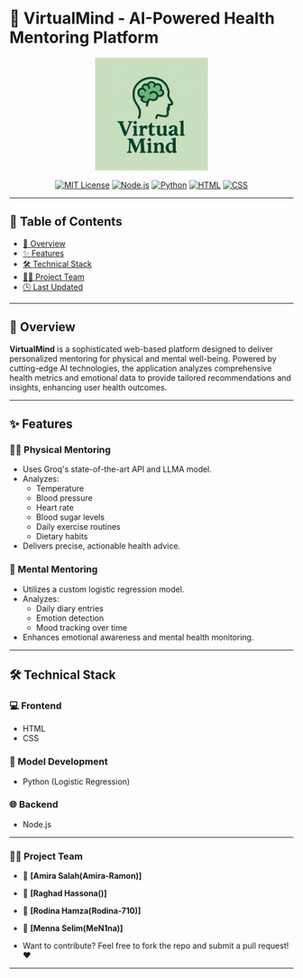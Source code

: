 # 🧠 VirtualMind - AI-Powered Health Mentoring Platform

<div align="center">
  <img src="frontend/assets/xv.png" alt="VirtualMind Logo" width="200"/>

  [![MIT License](https://img.shields.io/badge/License-MIT-green.svg)](https://choosealicense.com/licenses/mit/)
  [![Node.js](https://img.shields.io/badge/Node.js-43853D?style=flat&logo=node.js&logoColor=white)](https://nodejs.org/)
  [![Python](https://img.shields.io/badge/Python-3776AB?style=flat&logo=python&logoColor=white)](https://www.python.org/)
  [![HTML](https://img.shields.io/badge/HTML-E34F26?style=flat&logo=html5&logoColor=white)](https://developer.mozilla.org/en-US/docs/Web/HTML)
  [![CSS](https://img.shields.io/badge/CSS-1572B6?style=flat&logo=css3&logoColor=white)](https://developer.mozilla.org/en-US/docs/Web/CSS)
</div>

---

## 📑 Table of Contents
- [📖 Overview](#-overview)
- [✨ Features](#-features)
- [🛠 Technical Stack](#-technical-stack)
- [👩‍💻 Project Team](#-project-team)
- [🕒 Last Updated](#-last-updated)

---

## 📖 Overview

**VirtualMind** is a sophisticated web-based platform designed to deliver personalized mentoring for physical and mental well-being. Powered by cutting-edge AI technologies, the application analyzes comprehensive health metrics and emotional data to provide tailored recommendations and insights, enhancing user health outcomes.

---

## ✨ Features

### 🏃‍♂️ Physical Mentoring
- Uses Groq's state-of-the-art API and LLMA model.
- Analyzes:
  - Temperature
  - Blood pressure
  - Heart rate
  - Blood sugar levels
  - Daily exercise routines
  - Dietary habits
- Delivers precise, actionable health advice.

### 🧘 Mental Mentoring
- Utilizes a custom logistic regression model.
- Analyzes:
  - Daily diary entries
  - Emotion detection
  - Mood tracking over time
- Enhances emotional awareness and mental health monitoring.

---

## 🛠 Technical Stack

### 💻 Frontend
- HTML
- CSS

### 🧠 Model Development
- Python (Logistic Regression)

### 🌐 Backend
- Node.js

---
### 👩‍💻 Project Team
- 👤 **[Amira Salah(Amira-Ramon)]**
- 👤 **[Raghad Hassona()]**
- 👤 **[Rodina Hamza(Rodina-710)]**
- 👤 **[Menna Selim(MeN1na)]**

- Want to contribute? Feel free to fork the repo and submit a pull request! ❤️
---
